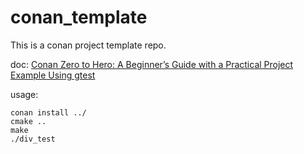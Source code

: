 # conan_template

This is a conan project template repo.

doc: [Conan Zero to Hero: A Beginner’s Guide with a Practical Project Example Using gtest](https://levelup.gitconnected.com/conan-zero-to-hero-a-beginners-guide-with-a-practical-project-example-using-gtest-1299baac970e)

usage:


```
conan install ../
cmake ..
make
./div_test
```


